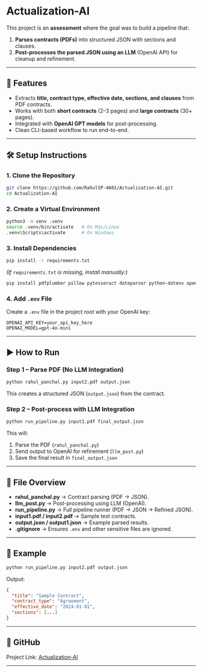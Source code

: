 # Actualization-AI

This project is an **assessment** where the goal was to build a pipeline that:

1. **Parses contracts (PDFs)** into structured JSON with sections and clauses.
2. **Post-processes the parsed JSON using an LLM** (OpenAI API) for cleanup and refinement.

---

## 🚀 Features

- Extracts **title, contract type, effective date, sections, and clauses** from PDF contracts.
- Works with both **short contracts** (2–3 pages) and **large contracts** (30+ pages).
- Integrated with **OpenAI GPT models** for post-processing.
- Clean CLI-based workflow to run end-to-end.

---

## 🛠️ Setup Instructions

### 1. Clone the Repository

```bash
git clone https://github.com/RahulSP-4601/Actualization-AI.git
cd Actualization-AI
```

### 2. Create a Virtual Environment

```bash
python3 -m venv .venv
source .venv/bin/activate   # On Mac/Linux
.venv\Scripts\activate      # On Windows
```

### 3. Install Dependencies

```bash
pip install -r requirements.txt
```

_(If `requirements.txt` is missing, install manually:)_

```bash
pip install pdfplumber pillow pytesseract dateparser python-dotenv openai
```

### 4. Add `.env` File

Create a `.env` file in the project root with your OpenAI key:

```env
OPENAI_API_KEY=your_api_key_here
OPENAI_MODEL=gpt-4o-mini
```

---

## ▶️ How to Run

### Step 1 – Parse PDF (No LLM Integration)

```bash
python rahul_panchal.py input2.pdf output.json
```

This creates a structured JSON (`output.json`) from the contract.

### Step 2 – Post-process with LLM Integration

```bash
python run_pipeline.py input1.pdf final_output.json
```

This will:

1. Parse the PDF (`rahul_panchal.py`)
2. Send output to OpenAI for refinement (`llm_post.py`)
3. Save the final result in `final_output.json`

---

## 📂 File Overview

- **rahul_panchal.py** → Contract parsing (PDF → JSON).
- **llm_post.py** → Post-processing using LLM (OpenAI).
- **run_pipeline.py** → Full pipeline runner (PDF → JSON → Refined JSON).
- **input1.pdf / input2.pdf** → Sample test contracts.
- **output.json / output1.json** → Example parsed results.
- **.gitignore** → Ensures `.env` and other sensitive files are ignored.

---

## 📌 Example

```bash
python run_pipeline.py input2.pdf output.json
```

Output:

```json
{
  "title": "Sample Contract",
  "contract_type": "Agreement",
  "effective_date": "2024-01-01",
  "sections": [...]
}
```

---

## 🔗 GitHub

Project Link: [Actualization-AI](https://github.com/RahulSP-4601/Actualization-AI.git)

---
